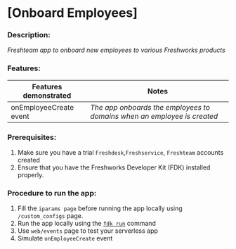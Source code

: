 # [Onboard Employees]

### Description:

_Freshteam app to onboard new employees to various Freshworks products_

### Features:

Features demonstrated | Notes
-------------------- | ------
 onEmployeeCreate event | _The app onboards the employees to domains when an employee is created_

### Prerequisites:
1. Make sure you have a trial ```Freshdesk```,```Freshservice```, ```Freshteam``` accounts created
2. Ensure that you have the Freshworks Developer Kit (FDK) installed properly.

### Procedure to run the app:
1. Fill the `iparams page` before running the app locally using `/custom_configs` page.
2. Run the app locally using the [`fdk run`](https://developers.freshteam.com/docs/freshworks-cli/#run) command
3. Use `web/events` page to test your serverless app
4. Simulate `onEmployeeCreate` event
